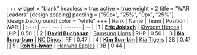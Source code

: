 +++
widget = "blank"
headless = true
active = true
weight = 2
title = "WAR Leaders"
[design.spacing]
padding = ["50px", "25%", "0px", "25%"]
[design.background]
color = "white"
+++
| Rank | Name | Team | Position | WAR |
| :---: | --- | --- | ------- | -- |
| 1 | [**Eric Jokisch**](/players/12885) | [Kiwoom Heroes](/teams/KiwoomHeroes) | LHP | 0.50 |
| 2 | [**David Buchanan**](/players/13683) | [Samsung Lions](/teams/SamsungLions) | RHP | 0.50 |
| 3 | [**Na Sung-bum**](/players/3729) | [NC Dinos](/teams/NCDinos) | RF | 0.47 |
| 4 | [**Kim Sun-bin**](/players/1881) | [Kia Tigers](/teams/KiaTigers) | 2B | 0.47 |
| 5 | [**Roh Si-hwan**](/players/12661) | [Hanwha Eagles](/teams/HanwhaEagles) | 3B | 0.44 |
